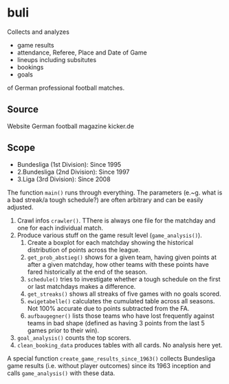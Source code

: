 # buli #
Collects and analyzes

- game results
- attendance, Referee, Place and Date of Game
- lineups including subsitutes
- bookings
- goals

of German professional football matches.

## Source ##

Website German football magazine kicker.de

## Scope ##
- Bundesliga (1st Division): Since 1995
- 2.Bundesliga (2nd Division): Since 1997
- 3.Liga (3rd Division): Since 2008

The function `main()` runs through everything. The parameters (e.~g. what is a bad streak/a tough schedule?) are often arbitrary and can be easily adjusted.
1. Crawl infos `crawler()`. TThere is always one file for the matchday and one for each individual match.
2. Produce various stuff on the game result level (`game_analysis()`).
    1. Create a boxplot for each matchday showing the historical distribution of points across the league.
    2. `get_prob_abstieg()` shows for a given team, having given points at after a given matchday, how other teams with these points have fared historically at the end of the season.
    3. `schedule()` tries to investigate whether a tough schedule on the first or last matchdays makes a difference.
    4. `get_streaks()` shows all streaks of five games with no goals scored.
    5. `ewigetabelle()` calculates the cumulated table across all seasons. Not 100% accurate due to points subtracted from the FA.
    6. `aufbaugegner()` lists those teams who have lost frequently against teams in bad shape (defined as having 3 points from the last 5 games prior to their win).
3. `goal_analysis()` counts the top scorers.
4. `clean_booking_data` produces tables with all cards. No analysis here yet.


A special function `create_game_results_since_1963()` collects Bundesliga game results (i.e. without player outcomes) since its 1963 inception and calls `game_analysis()` with these data.




